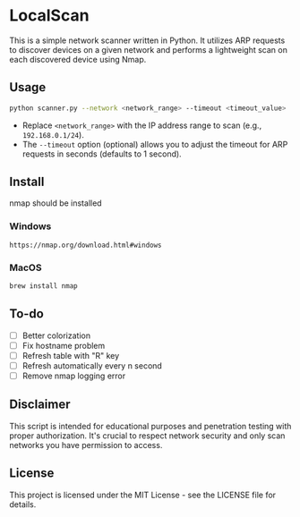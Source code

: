 # LocalScan

This is a simple network scanner written in Python. It utilizes ARP requests to discover devices on a given network and performs a lightweight scan on each discovered device using Nmap.


## Usage

```bash
python scanner.py --network <network_range> --timeout <timeout_value>
```

- Replace `<network_range>` with the IP address range to scan (e.g., `192.168.0.1/24`).
- The `--timeout` option (optional) allows you to adjust the timeout for ARP requests in seconds (defaults to 1 second).

## Install

nmap should be installed

### Windows

```plain
https://nmap.org/download.html#windows
```

### MacOS

```bash
brew install nmap
```

## To-do

- [ ] Better colorization
- [ ] Fix hostname problem
- [ ] Refresh table with "R" key
- [ ] Refresh automatically every n second
- [ ] Remove nmap logging error

## Disclaimer

This script is intended for educational purposes and penetration testing with proper authorization. It's crucial to respect network security and only scan networks you have permission to access.

## License

This project is licensed under the MIT License - see the LICENSE file for details.
